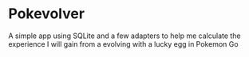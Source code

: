 # Pokevolver
A simple app using SQLite and a few adapters to help me calculate the experience I will gain from a evolving with a lucky egg in Pokemon Go

